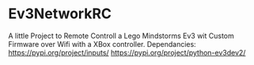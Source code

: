 # Ev3NetworkRC

A little Project to Remote Controll a Lego Mindstorms Ev3 wit Custom Firmware over Wifi with a XBox controller.
Dependancies:
https://pypi.org/project/inputs/
https://pypi.org/project/python-ev3dev2/
